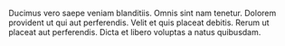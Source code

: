 Ducimus vero saepe veniam blanditiis. Omnis sint nam tenetur. Dolorem provident ut qui aut perferendis. Velit et quis placeat debitis. Rerum ut placeat aut perferendis. Dicta et libero voluptas a natus quibusdam.